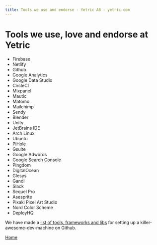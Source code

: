 ```yaml
---
title: Tools we use and endorse - Yetric AB - yetric.com
---
```


# Tools we use, love and endorse at Yetric

-   Firebase
-   Netlify
-   Github
-   Google Analytics
-   Google Data Studio
-   CircleCI
-   Mixpanel
-   Mautic
-   Matomo
-   Mailchimp
-   Sendy
-   Blender
-   Unity
-   JetBrains IDE
-   Arch Linux
-   Ubuntu
-   PiHole
-   Gsuite
-   Google Adwords
-   Google Search Console
-   Pingdom
-   DigitalOcean
-   Glesys
-   Gandi
-   Slack
-   Sequel Pro
-   Asesprite
-   Pixaki Pixel Art Studio
-   Nord Color Scheme
-   DeployHQ

We have made a [list of tools, frameworks and libs](https://github.com/hising/awesome-dev-machine) for setting up a killer-awesome-dev-machine on Github.

[Home](/)
